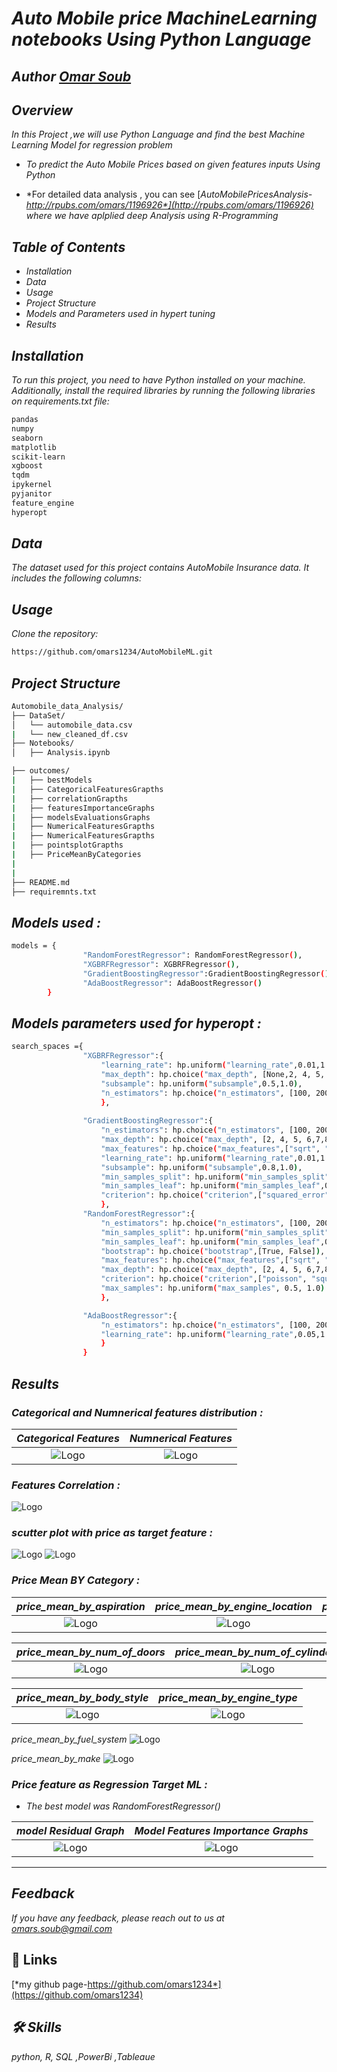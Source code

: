  
# *Auto Mobile price MachineLearning notebooks Using Python Language*

## *Author  [Omar Soub](https://github.com/omars1234)*

## *Overview*


*In this Project ,we will use Python Language and find the best Machine Learning Model for regression problem*

* *To predict the Auto Mobile Prices based on given features inputs Using Python*

* *For detailed data analysis , you can see [*AutoMobilePricesAnalysis-http://rpubs.com/omars/1196926*](http://rpubs.com/omars/1196926) where we have aplplied deep Analysis using R-Programming*



## *Table of Contents*

*  *Installation*  
*  *Data*  
*  *Usage*  
*  *Project Structure*  
*  *Models and Parameters used in hypert tuning*  
*  *Results*  

## *Installation*  
*To run this project, you need to have Python installed on your machine. Additionally, install the required libraries by running the following libraries on requirements.txt file:*

```bash
pandas
numpy
seaborn
matplotlib
scikit-learn
xgboost
tqdm
ipykernel
pyjanitor
feature_engine
hyperopt
```
## *Data*  
*The dataset used for this project contains AutoMobile Insurance data. It includes the following columns:*



## *Usage*

*Clone the repository:*


```bash
https://github.com/omars1234/AutoMobileML.git
```

## *Project Structure*

```bash
Automobile_data_Analysis/
├── DataSet/
│   └── automobile_data.csv
|   └── new_cleaned_df.csv   
├── Notebooks/
│   ├── Analysis.ipynb

├── outcomes/
|   ├── bestModels
|   ├── CategoricalFeaturesGrapths
|   ├── correlationGrapths
|   ├── featuresImportanceGraphs
|   ├── modelsEvaluationsGraphs
|   ├── NumericalFeaturesGrapths
|   ├── NumericalFeaturesGrapths
|   ├── pointsplotGrapths
|   ├── PriceMeanByCategories
|
|
├── README.md
├── requiremnts.txt
```

## *Models used :*  

```bash
models = {
                "RandomForestRegressor": RandomForestRegressor(),
                "XGBRFRegressor": XGBRFRegressor(),
                "GradientBoostingRegressor":GradientBoostingRegressor(),
                "AdaBoostRegressor": AdaBoostRegressor()
        }

```
## *Models parameters used for hyperopt :*  

```bash
search_spaces ={        
                "XGBRFRegressor":{
                    "learning_rate": hp.uniform("learning_rate",0.01,1.0),  
                    "max_depth": hp.choice("max_depth", [None,2, 4, 5, 6,7,8]),
                    "subsample": hp.uniform("subsample",0.5,1.0),
                    "n_estimators": hp.choice("n_estimators", [100, 200, 300, 400,500,600])
                    },
                            
                "GradientBoostingRegressor":{
                    "n_estimators": hp.choice("n_estimators", [100, 200, 300, 400,500,600]),
                    "max_depth": hp.choice("max_depth", [2, 4, 5, 6,7,8]),
                    "max_features": hp.choice("max_features",["sqrt", "log2"]),
                    "learning_rate": hp.uniform("learning_rate",0.01,1.0),
                    "subsample": hp.uniform("subsample",0.8,1.0),
                    "min_samples_split": hp.uniform("min_samples_split",0.8,1.0),
                    "min_samples_leaf": hp.uniform("min_samples_leaf",0.8,1.0),
                    "criterion": hp.choice("criterion",["squared_error", "friedman_mse"])
                    },
                "RandomForestRegressor":{
                    "n_estimators": hp.choice("n_estimators", [100, 200, 300, 400,500,600]), 
                    "min_samples_split": hp.uniform("min_samples_split",0.8,1.0),
                    "min_samples_leaf": hp.uniform("min_samples_leaf",0.8,1.0),
                    "bootstrap": hp.choice("bootstrap",[True, False]),                                                                                                    
                    "max_features": hp.choice("max_features",["sqrt", "log2"]),                                    
                    "max_depth": hp.choice("max_depth", [2, 4, 5, 6,7,8]),
                    "criterion": hp.choice("criterion",["poisson", "squared_error", "friedman_mse","absolute_error"]),
                    "max_samples": hp.uniform("max_samples", 0.5, 1.0)                  
                    },

                "AdaBoostRegressor":{
                    "n_estimators": hp.choice("n_estimators", [100, 200, 300, 400,500,600]),
                    "learning_rate": hp.uniform("learning_rate",0.05,1.0)
                    }
                }

```

## *Results*

### *Categorical and Numnerical features distribution :*

*Categorical Features*             |  *Numnerical Features*
:-------------------------:|:-------------------------:
 ![Logo](outcomes/CategoricalFeaturesGrapths/plot_Categorical_Features.png)  |   ![Logo](outcomes/NumericalFeaturesGrapths/plot_Numerical_Features.png)

### *Features Correlation :*
![Logo](outcomes/correlationGrapths/plot_correlation_Features.png)

### *scutter plot with price as target feature :*
![Logo](outcomes/pointsplotGrapths/plot_pointsplot1_Features.png)
![Logo](outcomes/pointsplotGrapths/plot_pointsplot2_Features.png)

### *Price Mean BY Category :*

*price_mean_by_aspiration*     |  *price_mean_by_engine_location*  |  *price_mean_by_fuel_type*
:-------------------------:|:-------------------------:|:-------------------------:
 ![Logo](outcomes/PriceMeanByCategories/plot_price_mean_by_aspiration.png)  |   ![Logo](outcomes/PriceMeanByCategories/plot_price_mean_by_engine_location.png)  | ![Logo](outcomes/PriceMeanByCategories/plot_price_mean_by_fuel_type.png)


*price_mean_by_num_of_doors*     |  *price_mean_by_num_of_cylinders*  |  *price_mean_by_drive_wheels*
:-------------------------:|:-------------------------:|:-------------------------:
 ![Logo](outcomes/PriceMeanByCategories/plot_price_mean_by_num_of_doors.png)  |   ![Logo](outcomes/PriceMeanByCategories/plot_price_mean_by_num_of_cylinders.png)  | ![Logo](outcomes/PriceMeanByCategories/plot_price_mean_by_drive_wheels.png)

*price_mean_by_body_style* | *price_mean_by_engine_type* |
 :-------------------------:|:-------------------------:
 ![Logo](outcomes/PriceMeanByCategories/plot_price_mean_by_body_style.png) |  ![Logo](outcomes/PriceMeanByCategories/plot_price_mean_by_engine_type.png) 

*price_mean_by_fuel_system*
 ![Logo](outcomes/PriceMeanByCategories/plot_price_mean_by_fuel_system.png) 

*price_mean_by_make*
 ![Logo](outcomes/PriceMeanByCategories/plot_price_mean_by_make.png) 


### *Price feature as Regression Target ML :*

* *The best model was RandomForestRegressor()*


*model Residual Graph*     |  *Model Features Importance Graphs*
:-------------------------:|:-------------------------:
 ![Logo](outcomes/modelsEvaluationsGraphs/plot_BestModel_Residual.png)  |   ![Logo](outcomes/featuresImportanceGraphs/price_featureImportanc.png)

 ----------------------------------------

## *Feedback*

*If you have any feedback, please reach out to us at omars.soub@gmail.com*

## 🔗 Links

[*my github page-https://github.com/omars1234*](https://github.com/omars1234)

## *🛠 Skills*
*python, R, SQL ,PowerBi ,Tableaue*
